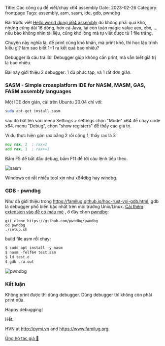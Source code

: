 Title: Các công cụ để viết/chạy x64 assembly
Date: 2023-02-26
Category: frontpage
Tags: assembly, asm, sasm, ide, gdb, pwndbg

Bài trước viết [Hello world dùng x64 assembly]({static}/asm.md) dù không phải quá khó, nhưng cũng dài 16 dòng, hơn cả Java, lại còn toàn magic value aex, ebx, ... nếu bảo không nhìn tài liệu, cũng khó lòng mà tự viết được từ 1 file trắng.

Chuyện này nghĩa là, để print cũng khó khăn, mà print khó, thì học lập trình kiểu gì? làm sao biết 1+1 ra kết quả bao nhiêu?

Debugger là câu trả lời!
Debugger giúp không cần print, mà vẫn biết giá trị là bao nhiêu.

Bài này giới thiệu 2 debugger: 1 đủ phức tạp, và 1 rất đơn giản.

### SASM - Simple crossplatform IDE for NASM, MASM, GAS, FASM assembly languages
Một IDE đơn giản, cài trên Ubuntu 20.04 chỉ với:

```sh
sudo apt-get install sasm
```

sau đó bật lên vào menu Settings > settings chọn "Mode" x64 để chạy code x64.
menu "Debug", chọn "show registers" để thấy các giá trị.

Ví dụ thực hiện gán rax bằng 2 rồi cộng 1, thấy rax là 3

```asm
mov rax, 2  ; rax=2
add rax, 1  ; rax+=1
```

Bấm F5 để bắt đầu debug, bấm F11 để tới câu lệnh tiếp theo.

![sasm]({static}/images/sasm.png)

Windows có rất nhiều tool xịn như x64dbg hay windbg.

### GDB - pwndbg
Như đã giới thiệu trong <https://familug.github.io/hoc-rust-voi-gdb.html>, gdb là debugger phổ biến bậc nhất trên môi trường Unix/Linux. [Cài thêm extension vào để có màu mè](https://familug.github.io/tao-giao-dien-gdb-nhu-pedagefpwndbg.html) , ở đây chọn [pwndbg](https://github.com/pwndbg/pwndbg):

```
git clone https://github.com/pwndbg/pwndbg
cd pwndbg
./setup.sh
```

build file asm rồi chạy:

```asm
$ sudo apt install -y nasm
$ nasm -felf64 test.asm
$ ld test.o
$ gdb ./a.out
```

![pwndbg]({static}/images/pwndbg.png)

### Kết luận
Không print được thì dùng debugger. Dùng debugger thì không còn phải print nữa.

Happy debugging!

Hết.

HVN at <http://pymi.vn> and <https://www.familug.org>.

[Ủng hộ tác giả 🍺](https://www.familug.org/p/ung-ho.html)
